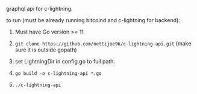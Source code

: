 graphql api for c-lightning. 


to run (must be already running bitcoind and c-lightning for backend):

1. Must have Go version >= 11

2. `git clone https://github.com/nettijoe96/c-lightning-api.git` (make sure it is outside gopath)

3. set LightningDir in config.go to full path.

4. `go build -o c-lightning-api *.go`

5. `./c-lightning-api`

